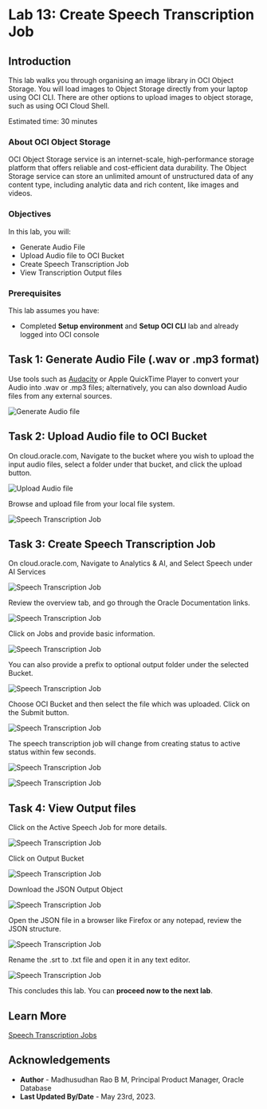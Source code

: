 # Lab 13: Create Speech Transcription Job

## Introduction

This lab walks you through organising an image library in OCI Object Storage. You will load images to Object Storage directly from your laptop using OCI CLI. There are other options to upload images to object storage, such as using OCI Cloud Shell.
 
Estimated time: 30 minutes

### About OCI Object Storage

OCI Object Storage service is an internet-scale, high-performance storage platform that offers reliable and cost-efficient data durability. The Object Storage service can store an unlimited amount of unstructured data of any content type, including analytic data and rich content, like images and videos.

### Objectives

In this lab, you will:
 
* Generate Audio File
* Upload Audio file to OCI Bucket 
* Create Speech Transcription Job
* View Transcription Output files

### Prerequisites

This lab assumes you have:

* Completed **Setup environment** and **Setup OCI CLI** lab and already logged into OCI console

## Task 1: Generate Audio File (.wav or .mp3 format)  

Use tools such as [Audacity](https://www.audacityteam.org/download/) or Apple QuickTime Player to convert your Audio into .wav or .mp3 files; alternatively, you can also download Audio files from any external sources. 

![Generate Audio file](images/audacity.png " ")
 
## Task 2: Upload Audio file to OCI Bucket

On cloud.oracle.com, Navigate to the bucket where you wish to upload the input audio files, select a folder under that bucket, and click the upload button.

![Upload Audio file](images/upload-file-001.png " ")

Browse and upload file from your local file system.

![Speech Transcription Job](images/upload-file-002.png " ")

## Task 3: Create Speech Transcription Job

On cloud.oracle.com, Navigate to Analytics & AI, and Select Speech under AI Services
 
![Speech Transcription Job](images/speech-transcription-000.png " ")

Review the overview tab, and go through the Oracle Documentation links. 

![Speech Transcription Job](images/speech-transcription-021.png " ")

Click on Jobs and provide basic information. 

![Speech Transcription Job](images/speech-transcription-023.png " ")

You can also provide a prefix to optional output folder under the selected Bucket.

![Speech Transcription Job](images/speech-transcription-024.png " ")

Choose OCI Bucket and then select the file which was uploaded. Click on the Submit button.

![Speech Transcription Job](images/speech-transcription-025.png " ")

The speech transcription job will change from creating status to active status within few seconds.
 
![Speech Transcription Job](images/speech-transcription-026.png " ")

![Speech Transcription Job](images/speech-transcription-022.png " ")

## Task 4: View Output files

Click on the Active Speech Job for more details.

![Speech Transcription Job](images/speech-transcription-027.png " ")

Click on Output Bucket

![Speech Transcription Job](images/speech-transcription-028.png " ")

Download the JSON Output Object

![Speech Transcription Job](images/speech-transcription-029.png " ")

Open the JSON file in a browser like Firefox or any notepad, review the JSON structure.

![Speech Transcription Job](images/speech-transcription-031.png " ")

Rename the .srt to .txt file and open it in any text editor.

![Speech Transcription Job](images/speech-transcription-030.png " ")
 

This concludes this lab. You can **proceed now to the next lab**.

## Learn More

[Speech Transcription Jobs](https://docs.oracle.com/en-us/iaas/Content/speech/using/create-trans-job.htm) 
 
## Acknowledgements

* **Author** - Madhusudhan Rao B M, Principal Product Manager, Oracle Database
* **Last Updated By/Date** - May 23rd, 2023.